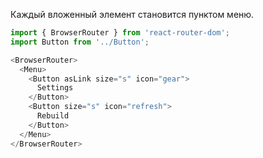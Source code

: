Каждый вложенный элемент становится пунктом меню.

```js padded
import { BrowserRouter } from 'react-router-dom';
import Button from '../Button';

<BrowserRouter>
  <Menu>
    <Button asLink size="s" icon="gear">
      Settings
    </Button>
    <Button size="s" icon="refresh">
      Rebuild
    </Button>
  </Menu>
</BrowserRouter>
```

